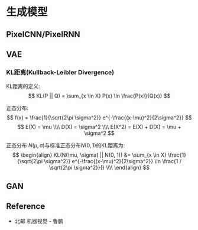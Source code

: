 # 生成模型

## PixelCNN/PixelRNN

## VAE

### KL距离(Kullback-Leibler Divergence)
KL距离的定义:
$$
KL(P || Q) = \sum_{x \in X} P(x) \ln \frac{P(x)}{Q(x)}
$$

正态分布:
$$
f(x) = \frac{1}{\sqrt{2\pi \sigma^2}} e^{-\frac{(x-\mu)^2}{2\sigma^2}}
$$
$$
E(X) = \mu \\\\
D(X) = \sigma^2 \\\\
E(X^2) = E(X) + D(X) = \mu + \sigma^2
$$

正态分布 $N(\mu, \sigma)$与标准正态分布$N(0, 1)$的KL距离为:
$$
\begin{align}
KL(N(\mu, \sigma) || N(0, 1)) &= \sum_{x \in X} \frac{1}{\sqrt{2\pi \sigma^2}} e^{-\frac{(x-\mu)^2}{2\sigma^2}} \ln \frac{1 / \sqrt{2\pi \sigma^2}}{} \\\\
\end{align}
$$


## GAN

## Reference
* 北邮 机器视觉 - 鲁鹏

